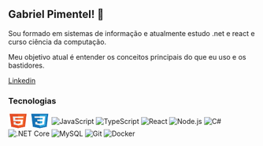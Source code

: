 ## Gabriel Pimentel! 👋

Sou formado em sistemas de informação e atualmente estudo .net e react e curso ciência da computação.

Meu objetivo atual é entender os conceitos principais do que eu uso e os bastidores.

[Linkedin](https://www.linkedin.com/in/gabrielsopimentel/)

### Tecnologias

<div style="display: inline_block" align="left">
  <img align="center" alt="HTML" title="HTML5" height="30" width="40" src="https://raw.githubusercontent.com/devicons/devicon/master/icons/html5/html5-original.svg">
  <img align="center" alt="CSS" title="CSS3" height="30" width="40" src="https://raw.githubusercontent.com/devicons/devicon/master/icons/css3/css3-original.svg">
  <img align="center" alt="JavaScript" title="JavaScript" height="30" width="40" src="https://cdn.jsdelivr.net/gh/devicons/devicon/icons/javascript/javascript-original.svg">
  <img align="center" alt="TypeScript" title="TypeScript" height="30" width="40" src="https://cdn.jsdelivr.net/gh/devicons/devicon/icons/typescript/typescript-original.svg">
  <img align="center" alt="React" title="React" height="30" width="40" src="https://cdn.jsdelivr.net/gh/devicons/devicon/icons/react/react-original.svg">
  <img align="center" alt="Node.js" title="Node.js" height="30" width="40" src="https://cdn.jsdelivr.net/gh/devicons/devicon/icons/nodejs/nodejs-original.svg">
  <img align='center' alt='C#' title="C#" height='30' width='40' src="https://cdn.jsdelivr.net/gh/devicons/devicon/icons/csharp/csharp-original.svg">
  <img align="center" alt=".NET Core" title=".NET Core" height="30" width="40" src="https://cdn.jsdelivr.net/gh/devicons/devicon/icons/dotnetcore/dotnetcore-original.svg"> 
  <img align="center" alt="MySQL" title="MySQL" height="30" width="40" src="https://cdn.jsdelivr.net/gh/devicons/devicon/icons/mysql/mysql-original.svg">
  <img align="center" alt="Git" title="Git" height="30" width="40" src="https://cdn.jsdelivr.net/gh/devicons/devicon/icons/git/git-original.svg">
  <img align="center" alt="Docker" title="Docker" height="30" width="40" src="https://cdn.jsdelivr.net/gh/devicons/devicon/icons/docker/docker-original.svg"> 
</div>
